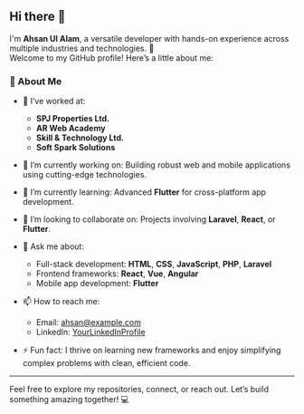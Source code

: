 ## Hi there 👋

I'm **Ahsan Ul Alam**, a versatile developer with hands-on experience across multiple industries and technologies. 🚀  
Welcome to my GitHub profile! Here’s a little about me:  

### 🌟 About Me
- 💼 I’ve worked at:  
  - **SPJ Properties Ltd.**  
  - **AR Web Academy**  
  - **Skill & Technology Ltd.**  
  - **Soft Spark Solutions**  

- 🔭 I’m currently working on: Building robust web and mobile applications using cutting-edge technologies.  
- 🌱 I’m currently learning: Advanced **Flutter** for cross-platform app development.  
- 👯 I’m looking to collaborate on: Projects involving **Laravel**, **React**, or **Flutter**.  
- 💬 Ask me about:  
  - Full-stack development: **HTML**, **CSS**, **JavaScript**, **PHP**, **Laravel**  
  - Frontend frameworks: **React**, **Vue**, **Angular**  
  - Mobile app development: **Flutter**  
- 📫 How to reach me:  
  - Email: [ahsan@example.com](mailto:ahsan@example.com)  
  - LinkedIn: [YourLinkedInProfile](https://www.linkedin.com)  

- ⚡ Fun fact: I thrive on learning new frameworks and enjoy simplifying complex problems with clean, efficient code.  

---

Feel free to explore my repositories, connect, or reach out. Let’s build something amazing together! 💻
